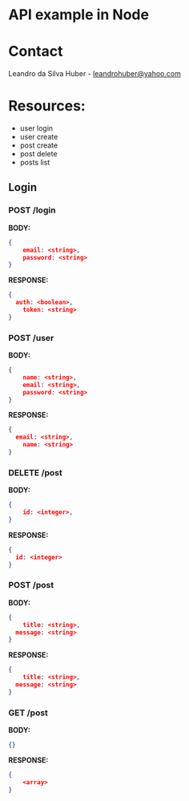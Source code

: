 # API example in Node

# Contact
Leandro da Silva Huber - leandrohuber@yahoo.com

# Resources:
- user login
- user create
- post create
- post delete
- posts list

## Login

### **POST /login**

**BODY:**

```json
{
    email: <string>,
    password: <string>
}
```

**RESPONSE:**

```json
{
  auth: <boolean>,
	token: <string>
}
```

### **POST /user**

**BODY:**

```json
{
	name: <string>,
	email: <string>,
	password: <string>
}
```

**RESPONSE:**

```json
{
  email: <string>,
	name: <string>
}
```

### **DELETE /post**

**BODY:**

```json
{
	id: <integer>,
}
```

**RESPONSE:**

```json
{
  id: <integer>
}
```


### **POST /post**

**BODY:**

```json
{
	title: <string>,
  message: <string>
}
```

**RESPONSE:**

```json
{
	title: <string>,
  message: <string>
}
```

### **GET /post**

**BODY:**

```json
{}
```

**RESPONSE:**

```json
{
	<array>
}
```
